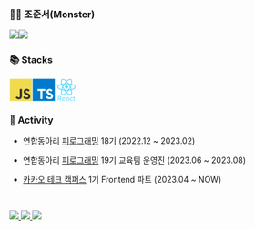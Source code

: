 ### 🙋‍♂️ 조준서(Monster)
  <div>
  <a href="https://monsta-zo.github.io/" target="_blank"><img src="https://img.shields.io/badge/-Blog-853fb3?logo=GitHub&style=for-the-badge"/></a><a href="https://www.instagram.com/monsta__zo/" target="_blank"><img src="https://img.shields.io/badge/-Instagram-ffdfe6?logo=Instagram&style=for-the-badge"/></a>
</div>

### 📚 Stacks
<div style="display: flex;"><img src="https://raw.githubusercontent.com/devicons/devicon/master/icons/javascript/javascript-original.svg" alt="javascript" width="40" height="40"/> 
<img src="https://raw.githubusercontent.com/devicons/devicon/master/icons/typescript/typescript-original.svg" alt="typescript" width="40" height="40"/>
<img src="https://raw.githubusercontent.com/devicons/devicon/master/icons/react/react-original-wordmark.svg" alt="react" width="40" height="40"/></div>


### 🚀 Activity
- 연합동아리 [피로그래밍](https://pirogramming.com/) 18기 (2022.12 ~ 2023.02)
- 연합동아리 [피로그래밍](https://pirogramming.com/) 19기 교육팀 운영진 (2023.06 ~ 2023.08)
- [카카오 테크 캠퍼스](https://www.kakaotechcampus.com/) 1기 Frontend 파트 (2023.04 ~ NOW)
  
  <br/>
<a href="s">
  <img src="https://github-readme-stats.vercel.app/api?username=monsta-zo&theme=default&show_icons=true" width="43.5%" />
</a><a href="s">
  <img src="https://github-readme-stats.vercel.app/api/top-langs/?username=monsta-zo&exclude_repo=monsta-zo.github.io,Piro18_Arsha_05&layout=compact&theme=default" width="39%" />
</a><img src="https://github-readme-solvedac.hyp3rflow.vercel.app/api/?handle=lezo9911"/>

